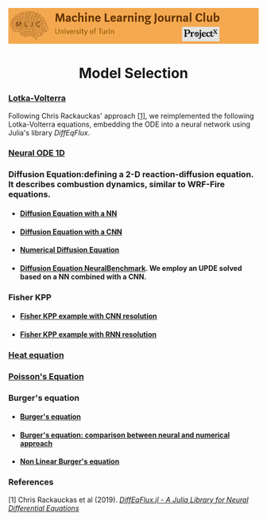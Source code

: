 ![Logo](/Support_Materials/Assets/Logo_MLJC.png)
<h1 align="center">
  Model Selection
</h1>


### [Lotka-Volterra](/Model_Selection/DiffEqFlux/ODE%20Lotka-Volterra%20DiffEqFlux.jl)

Following Chris Rackauckas' approach [[1]](#1), we reimplemented the following Lotka-Volterra equations, embedding the ODE into a neural network using Julia's library *DiffEqFlux*.

 ### [Neural ODE 1D](/Model_Selection/DiffEqFlux/NeuralODE1D%20DiffEqFlux.jl)

 ### Diffusion Equation:defining a 2-D reaction-diffusion equation. It describes combustion dynamics, similar to WRF-Fire equations.

 + #### [Diffusion Equation with a NN](/Model_Selection/DiffEqFlux/DiffusionEquation_NN.jl)
 + #### [Diffusion Equation with a CNN](/Model_Selection/DiffEqFlux/DiffusionEquation_CNN.jl)
 + #### [Numerical Diffusion Equation](/Model_Selection/DiffEqFlux/DiffusionEquationNumericalBenchmark.jl)
 + #### [Diffusion Equation NeuralBenchmark](/Model_Selection/DiffEqFlux/DiffusionEquationNeuralBenchmark.jl). We employ an UPDE solved based on a NN combined with a CNN.

 ### Fisher KPP
 + #### [Fisher KPP example with CNN resolution](/Model_Selection/DiffEqFlux/FisherKPPexample1D.jl)
 + #### [Fisher KPP example with RNN resolution](/Model_Selection/DiffEqFlux/FisherKPPexample1D_pipeline(NN,CNN,RNN).jl)
 
 ### [Heat equation](/Model_Selection/NeuralPDE/heat_equation.jl)
 
 ### [Poisson's Equation](/Model_Selection/NeuralPDE/poisson2D.jl)
 
 ### Burger's equation
 + #### [Burger's equation](/Model_Selection/DiffEqFlux/Burger.jl)
 + #### [Burger's equation: comparison between neural and numerical approach](/Model_Selection/NeuralPDE/burger_neural_vs_num.jl)
 + #### [Non Linear Burger's equation](/Model_Selection/NeuralPDE/BurgerNonLinear.jl)
 



###  References
<a id="1">[1]</a>
Chris Rackauckas et al (2019).
[_DiffEqFlux.jl - A Julia Library for Neural Differential Equations_](https://arxiv.org/abs/1902.02376)
